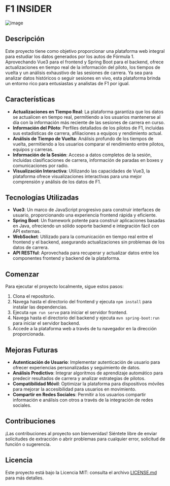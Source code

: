 # F1 INSIDER

![image](https://github.com/jorge4514/f1-insider/assets/82999172/886d9344-658e-424a-8a77-d4d62b99ea1d)

## Descripción
Este proyecto tiene como objetivo proporcionar una plataforma web integral para estudiar los datos generados por los autos de Fórmula 1. Aprovechando Vue3 para el frontend y Spring Boot para el backend, ofrece actualizaciones en tiempo real de la información del piloto, los tiempos de vuelta y un análisis exhaustivo de las sesiones de carrera. Ya sea para analizar datos históricos o seguir sesiones en vivo, esta plataforma brinda un entorno rico para entusiastas y analistas de F1 por igual.

## Características
- **Actualizaciones en Tiempo Real**: La plataforma garantiza que los datos se actualicen en tiempo real, permitiendo a los usuarios mantenerse al día con la información más reciente de las sesiones de carrera en curso.
- **Información del Piloto**: Perfiles detallados de los pilotos de F1, incluidas sus estadísticas de carrera, afiliaciones a equipos y rendimiento actual.
- **Análisis de Tiempo de Vuelta**: Análisis profundo de los tiempos de vuelta, permitiendo a los usuarios comparar el rendimiento entre pilotos, equipos y carreras.
- **Información de la Sesión**: Acceso a datos completos de la sesión, incluidas clasificaciones de carrera, información de paradas en boxes y comunicaciones por radio.
- **Visualización Interactiva**: Utilizando las capacidades de Vue3, la plataforma ofrece visualizaciones interactivas para una mejor comprensión y análisis de los datos de F1.

## Tecnologías Utilizadas
- **Vue3**: Un marco de JavaScript progresivo para construir interfaces de usuario, proporcionando una experiencia frontend rápida y eficiente.
- **Spring Boot**: Un framework potente para construir aplicaciones basadas en Java, ofreciendo un sólido soporte backend e integración fácil con API externas.
- **WebSocket**: Utilizado para la comunicación en tiempo real entre el frontend y el backend, asegurando actualizaciones sin problemas de los datos de carrera.
- **API RESTful**: Aprovechada para recuperar y actualizar datos entre los componentes frontend y backend de la plataforma.

## Comenzar
Para ejecutar el proyecto localmente, sigue estos pasos:
1. Clona el repositorio.
2. Navega hasta el directorio del frontend y ejecuta `npm install` para instalar las dependencias.
3. Ejecuta `npm run serve` para iniciar el servidor frontend.
4. Navega hasta el directorio del backend y ejecuta `mvn spring-boot:run` para iniciar el servidor backend.
5. Accede a la plataforma web a través de tu navegador en la dirección proporcionada.

## Mejoras Futuras
- **Autenticación de Usuario**: Implementar autenticación de usuario para ofrecer experiencias personalizadas y seguimiento de datos.
- **Análisis Predictivo**: Integrar algoritmos de aprendizaje automático para predecir resultados de carrera y analizar estrategias de pilotos.
- **Compatibilidad Móvil**: Optimizar la plataforma para dispositivos móviles para mejorar la accesibilidad para usuarios en movimiento.
- **Compartir en Redes Sociales**: Permitir a los usuarios compartir información e análisis con otros a través de la integración de redes sociales.

## Contribuciones
¡Las contribuciones al proyecto son bienvenidas! Siéntete libre de enviar solicitudes de extracción o abrir problemas para cualquier error, solicitud de función o sugerencia.

## Licencia
Este proyecto está bajo la Licencia MIT: consulta el archivo [LICENSE.md](LICENSE.md) para más detalles.
